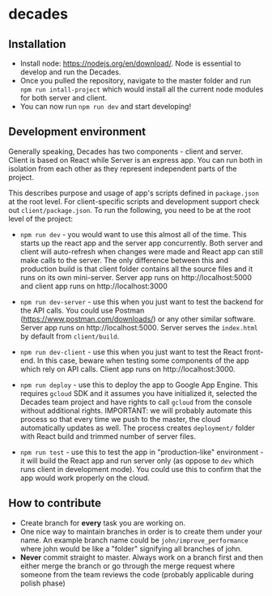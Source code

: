 # decades

## Installation

- Install node: https://nodejs.org/en/download/. Node is essential to develop and run the Decades.
- Once you pulled the repository, navigate to the master folder and run `npm run intall-project` which would install all the current node modules for both server and client.
- You can now run `npm run dev` and start developing!

## Development environment

Generally speaking, Decades has two components - client and server. Client is based on React while Server is an express app. You can run both in isolation from each other as they represent independent parts of the project.

This describes purpose and usage of app's scripts defined in `package.json` at the root level. For client-specific scripts and development support check out `client/package.json`. To run the following, you need to be at the root level of the project:

- `npm run dev` - you would want to use this almost all of the time. This starts up the react app and the server app concurrently. Both server and client will auto-refresh when changes were made and React app can still make calls to the server. The only difference between this and production build is that client folder contains all the source files and it runs on its own mini-server. Server app runs on http://localhost:5000 and client app runs on http://localhost:3000

- `npm run dev-server` - use this when you just want to test the backend for the API calls. You could use Postman (https://www.postman.com/downloads/) or any other similar software. Server app runs on http://localhost:5000. Server serves the `index.html` by default from `client/build`.

- `npm run dev-client` - use this when you just want to test the React front-end. In this case, beware when testing some components of the app which rely on API calls. Client app runs on http://localhost:3000.

- `npm run deploy` - use this to deploy the app to Google App Engine. This requires `gcloud` SDK and it assumes you have initialized it, selected the Decades team project and have rights to call `gcloud` from the console without additional rights. IMPORTANT: we will probably automate this process so that every time we push to the master, the cloud automatically updates as well. The process creates `deployment/` folder with React build and trimmed number of server files.

- `npm run test` - use this to test the app in "production-like" environment - it will build the React app and run server only (as oppose to `dev` which runs client in development mode). You could use this to confirm that the app would work properly on the cloud.

## How to contribute

- Create branch for **every** task you are working on.
- One nice way to maintain branches in order is to create them under your name. An example branch name could be `john/improve_performance` where john would be like a "folder" signifying all branches of john.
- **Never** commit straight to master. Always work on a branch first and then either merge the branch or go through the merge request where someone from the team reviews the code (probably applicable during polish phase)